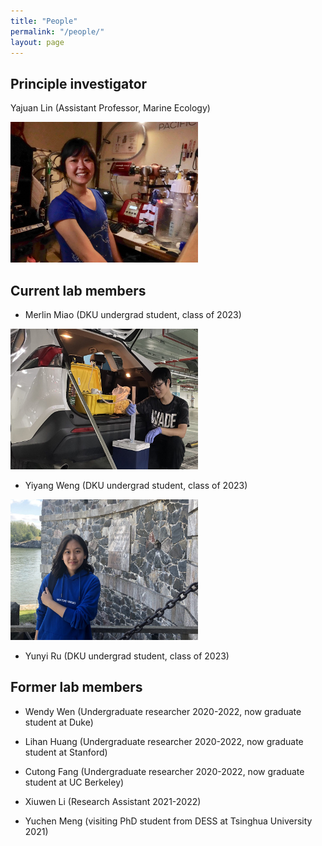 ```yaml
---
title: "People"
permalink: "/people/"
layout: page
---
```


## Principle investigator
Yajuan Lin (Assistant Professor, Marine Ecology)

<a href="https://github.com/YajuanLin/yajuanlin.github.io/blob/e6e81cc9c8714623099d5113d4cf72af058fd074/assets/img/CREDITS-MAEVA-BARDY-YAJUAN-LIN-BD-1.jpeg"><img class="alignnone size-medium wp-image-72" src="https://github.com/YajuanLin/yajuanlin.github.io/blob/e6e81cc9c8714623099d5113d4cf72af058fd074/assets/img/CREDITS-MAEVA-BARDY-YAJUAN-LIN-BD-1.jpeg" alt="" width="300" height="225" /></a> 

## Current lab members

- Merlin Miao (DKU undergrad student, class of 2023)

<a href="assets/img/IMG_4980-scaled-e1631180639654.jpeg"><img class="alignnone size-medium wp-image-72" src="assets/img/IMG_4980-scaled-e1631180639654.jpeg" alt="" width="300" height="225" /></a> 

- Yiyang Weng (DKU undergrad student, class of 2023)

<a href="assets/img/IMG_1835-scaled-e1652176046680.jpeg"><img class="alignnone size-medium wp-image-72" src="assets/img/IMG_1835-scaled-e1652176046680.jpeg" alt="" width="300" height="225" /></a> 

- Yunyi Ru (DKU undergrad student, class of 2023) 


## Former lab members

- Wendy Wen (Undergraduate researcher 2020-2022, now graduate student at Duke)

- Lihan Huang (Undergraduate researcher 2020-2022, now graduate student at Stanford)

- Cutong Fang (Undergraduate researcher 2020-2022, now graduate student at UC Berkeley)

- Xiuwen Li (Research Assistant 2021-2022)

- Yuchen Meng (visiting PhD student from DESS at Tsinghua University 2021)
